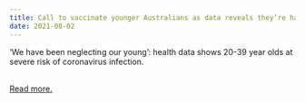 ```yaml
---
title: Call to vaccinate younger Australians as data reveals they’re hardest hit by Covid
date: 2021-08-02
---
```

<p>‘We have been neglecting our young’: health data shows 20-39 year olds at severe risk of coronavirus infection.</p><br>
<a href='https://www.theguardian.com/news/datablog/2021/aug/02/call-to-vaccinate-younger-australians-as-data-reveals-theyre-hardest-hit-by-covid'>Read more.</a>